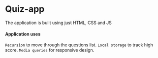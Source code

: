 # Quiz-app

The application is built using just HTML, CSS and JS

#### Application uses

`Recursion` to move through the questions list.
`Local storage` to track high score.
`Media queries` for responsive design.
